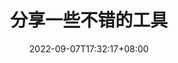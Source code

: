 ---
title: "分享一些不错的工具"
date: 2022-09-07T17:32:17+08:00
draft: true
featured_image: '/images/post-0004.jpg'
---